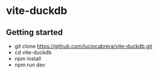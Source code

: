 # vite-duckdb

## Getting started

- git clone https://github.com/luciocabrera/vite-duckdb.git
- cd vite-duckdb
- npm install
- npm run dev
